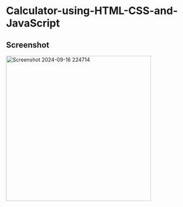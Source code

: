 # Calculator-using-HTML-CSS-and-JavaScript

## Screenshot


<img width="396" alt="Screenshot 2024-09-16 224714" src="https://github.com/user-attachments/assets/9737684a-c7b8-4bf9-a466-f8927ffc23c9">

